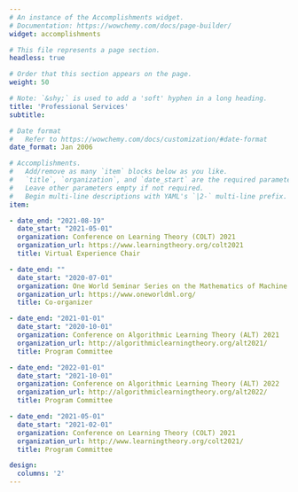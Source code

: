 ```yaml
---
# An instance of the Accomplishments widget.
# Documentation: https://wowchemy.com/docs/page-builder/
widget: accomplishments

# This file represents a page section.
headless: true

# Order that this section appears on the page.
weight: 50

# Note: `&shy;` is used to add a 'soft' hyphen in a long heading.
title: 'Professional Services'
subtitle:

# Date format
#   Refer to https://wowchemy.com/docs/customization/#date-format
date_format: Jan 2006

# Accomplishments.
#   Add/remove as many `item` blocks below as you like.
#   `title`, `organization`, and `date_start` are the required parameters.
#   Leave other parameters empty if not required.
#   Begin multi-line descriptions with YAML's `|2-` multi-line prefix.
item:

- date_end: "2021-08-19"
  date_start: "2021-05-01"
  organization: Conference on Learning Theory (COLT) 2021
  organization_url: https://www.learningtheory.org/colt2021
  title: Virtual Experience Chair

- date_end: ""
  date_start: "2020-07-01"
  organization: One World Seminar Series on the Mathematics of Machine Learning
  organization_url: https://www.oneworldml.org/
  title: Co-organizer

- date_end: "2021-01-01"
  date_start: "2020-10-01"
  organization: Conference on Algorithmic Learning Theory (ALT) 2021 
  organization_url: http://algorithmiclearningtheory.org/alt2021/
  title: Program Committee

- date_end: "2022-01-01"
  date_start: "2021-10-01"
  organization: Conference on Algorithmic Learning Theory (ALT) 2022 
  organization_url: http://algorithmiclearningtheory.org/alt2022/
  title: Program Committee

- date_end: "2021-05-01"
  date_start: "2021-02-01"
  organization: Conference on Learning Theory (COLT) 2021
  organization_url: http://www.learningtheory.org/colt2021/
  title: Program Committee

design:
  columns: '2' 
---
```

